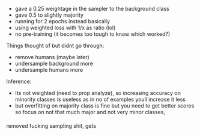 - gave a 0.25 weightage in the sampler to the background class
- gave 0.5 to slightly majority
- running for 2 epochs instead basically
- using weighted loss with 1/x as ratio (lol)
- no pre-training (it becomes too tough to know which worked?)

Things thought of but didnt go through:
- remove humans (maybe later)
- undersample background more
- undersample humans more 

Inference:
- Its not weighted (need to prop analyze), so increasing accuracy on minority classes is useless as in no of examples youll increase it less
- but overfitting on majority class is fine but you need to get better scores so focus on not that much major and not very minor classes,


#### 

removed fucking sampling shit, gets
